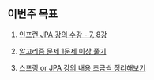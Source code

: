## 이번주 목표

1. [인프런 JPA 강의 수강 - 7, 8강](https://user-images.githubusercontent.com/26156701/109424170-e6d48c80-7a25-11eb-953f-6fef5eff0286.png)

1. [알고리즘 문제 1문제 이상 풀기](http://boj.kr/08827d1da4bc4d61aaa547543c705ea6)

1. [스프링 or JPA 강의 내용 조금씩 정리해보기](study/jpa_연관관계매핑.md)